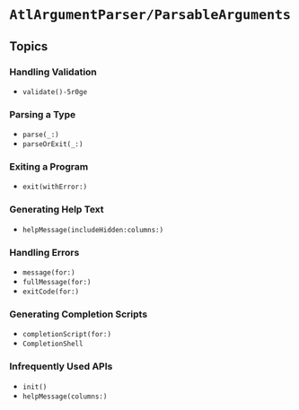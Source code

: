 # ``AtlArgumentParser/ParsableArguments``

## Topics

### Handling Validation

- ``validate()-5r0ge``

### Parsing a Type

- ``parse(_:)``
- ``parseOrExit(_:)``

### Exiting a Program

- ``exit(withError:)``

### Generating Help Text

- ``helpMessage(includeHidden:columns:)``

### Handling Errors

- ``message(for:)``
- ``fullMessage(for:)``
- ``exitCode(for:)``

### Generating Completion Scripts

- ``completionScript(for:)``
- ``CompletionShell``

### Infrequently Used APIs

- ``init()``
- ``helpMessage(columns:)``
